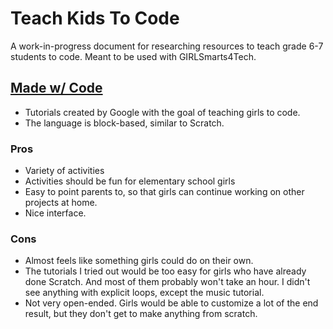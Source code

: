 # Teach Kids To Code
A work-in-progress document for researching resources to teach grade 6-7 students to code. Meant to be used with GIRLSmarts4Tech.

## [Made w/ Code](https://www.madewithcode.com/home/)
* Tutorials created by Google with the goal of teaching girls to code. 
* The language is block-based, similar to Scratch.
### Pros
* Variety of activities
* Activities should be fun for elementary school girls
* Easy to point parents to, so that girls can continue working on other projects at home.
* Nice interface.
### Cons
* Almost feels like something girls could do on their own. 
* The tutorials I tried out would be too easy for girls who have already done Scratch. And most of them probably won't take an hour. I didn't see anything with explicit loops, except the music tutorial.
* Not very open-ended. Girls would be able to customize a lot of the end result, but they don't get to make anything from scratch.
